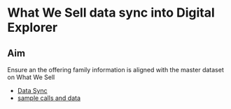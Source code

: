 # What We Sell data sync into Digital Explorer

## Aim 
Ensure an the offering family information is aligned with the master dataset on What We Sell

- [Data Sync](datasync.md)
- [sample calls and data](calls&Data.md)